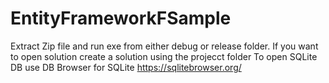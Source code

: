 # EntityFrameworkFSample
Extract Zip file and run exe from either debug or release folder.
If you want to open solution create a solution using the projecct folder
To open SQLite DB use DB Browser for SQLite
https://sqlitebrowser.org/
